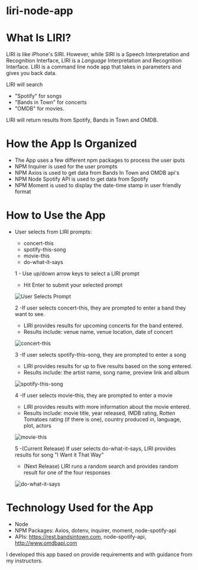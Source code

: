 # liri-node-app

# What Is LIRI?

LIRI is like iPhone's SIRI. However, while SIRI is a Speech Interpretation and Recognition Interface, LIRI is a _Language_ Interpretation and Recognition Interface. LIRI is a command line node app that takes in parameters and gives you back data.

LIRI will search
 - "Spotify" for songs
 - "Bands in Town" for concerts
 - "OMDB" for movies.

 LIRI will return results from Spotify, Bands in Town and OMDB.
 
 # How the App Is Organized
  - The App uses a few different npm packages to process the user iputs
  - NPM Inquirer is used for the user prompts
  - NPM Axios is used to get data from Bands In Town and OMDB api's
  - NPM Node Spotify API is used to get data from Spotify
  - NPM Moment is used to display the date-time stamp in user friendly format
  
  # How to Use the App
   - User selects from LIRI prompts:
     - concert-this
     - spotify-this-song
     - movie-this
     - do-what-it-says
     
     1 - Use up/down arrow keys to select a LIRI prompt
       - Hit Enter to submit your selected prompt
       
       ![User Selects Prompt](https://kknape.github.io/liri-node-app/images/liri_screenshots_11.png)
       
     2 -If user selects concert-this, they are prompted to enter a band they want to see.
       - LIRI provides results for upcoming concerts for the band entered. 
       - Results include: venue name, venue location, date of concert
       
       ![concert-this](https://kknape.github.io/liri-node-app/images/liri_screenshots_12.png)
      
     3 -If user selects spotify-this-song, they are prompted to enter a song
       - LIRI provides results for up to five results based on the song entered. 
       - Results include: the artist name, song name, preview link and album
       
       ![spotify-this-song](https://kknape.github.io/liri-node-app/images/liri_screenshots_13.png)
       
     4 -If user selects movie-this, they are prompted to enter a movie
       - LIRI provides results with more information about the movie entered. 
       - Results include: movie title, year released, IMDB rating, Rotten Tomatoes rating (if there is one), country produced in, language, plot, actors
       
       ![movie-this](https://kknape.github.io/liri-node-app/images/liri_screenshots_14.png)
       
      5 -(Current Release) If user selects do-what-it-says, LIRI provides results for song "I Want it That Way"
       - (Next Release) LIRI runs a random search and provides random result for one of the four responses
       
       ![do-what-it-says](https://kknape.github.io/liri-node-app/images/liri_screenshots_15.png)
       
# Technology Used for the App
 - Node
 - NPM Packages: Axios, dotenv, inquirer, moment, node-spotify-api
 - APIs: https://rest.bandsintown.com, node-spotify-api, http://www.omdbapi.com
 
 I developed this app based on provide requirements and with guidance from my instructors.
 
 
